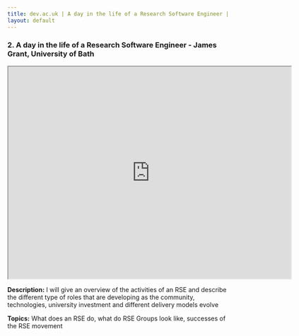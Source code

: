 ```yaml
---
title: dev.ac.uk | A day in the life of a Research Software Engineer | James Grant, University of Bath
layout: default
---
```


### 2. A day in the life of a Research Software Engineer - James Grant, University of Bath

<iframe src="https://drive.google.com/file/d/1lnCChTOJxnVfTCTiQG6x4GMIM3keWipN/preview" width="640" height="480"></iframe>

**Description:** I will give an overview of the activities of an RSE and describe the different type of roles that are developing as the community, technologies, university investment and different delivery models evolve

**Topics:** What does an RSE do, what do RSE Groups look like, successes of the RSE movement


